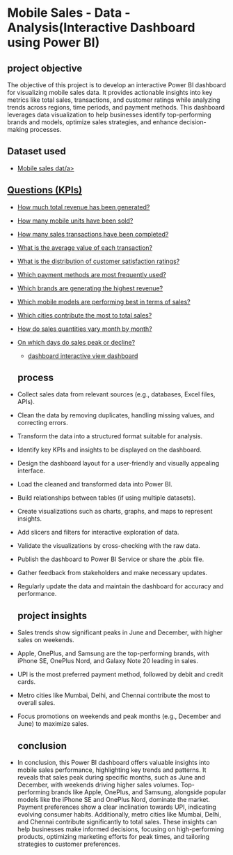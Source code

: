 # Mobile Sales - Data -Analysis(Interactive Dashboard using Power BI)
## project objective
The objective of this project is to develop an interactive Power BI dashboard for visualizing mobile sales data. It provides actionable insights into key metrics like total sales, transactions, and customer ratings while analyzing trends across regions, time periods, and payment methods. This dashboard leverages data visualization to help businesses identify top-performing brands and models, optimize sales strategies, and enhance decision-making processes.

## Dataset used
- <a href="https://github.com/sachinrathod02/Data-Analysis-Dashboard/blob/main/Mobile%20Sales%20Data.xlsx"> Mobile sales dat/a>

## Questions (KPIs)
- How much total revenue has been generated?
- How many mobile units have been sold?
- How many sales transactions have been completed?
- What is the average value of each transaction?
- What is the distribution of customer satisfaction ratings?
- Which payment methods are most frequently used?
- Which brands are generating the highest revenue?
- Which mobile models are performing best in terms of sales?
- Which cities contribute the most to total sales?
- How do sales quantities vary month by month?
- On which days do sales peak or decline?

  - dashboard interactive <a href="https://github.com/sachinrathod02/Data-Analysis-Dashboard/blob/main/Mobile_sales-Dashboard.png">view dashboard</a>

  ## process
- Collect sales data from relevant sources (e.g., databases, Excel files, APIs).
- Clean the data by removing duplicates, handling missing values, and correcting errors.
- Transform the data into a structured format suitable for analysis.
- Identify key KPIs and insights to be displayed on the dashboard.
- Design the dashboard layout for a user-friendly and visually appealing interface.
- Load the cleaned and transformed data into Power BI.
- Build relationships between tables (if using multiple datasets).
- Create visualizations such as charts, graphs, and maps to represent insights.
- Add slicers and filters for interactive exploration of data.
- Validate the visualizations by cross-checking with the raw data.
- Publish the dashboard to Power BI Service or share the .pbix file.
- Gather feedback from stakeholders and make necessary updates.
- Regularly update the data and maintain the dashboard for accuracy and performance.

  ## project insights
- Sales trends show significant peaks in June and December, with higher sales on weekends.
- Apple, OnePlus, and Samsung are the top-performing brands, with iPhone SE, OnePlus Nord, and Galaxy Note 20 leading in sales.
- UPI is the most preferred payment method, followed by debit and credit cards.
- Metro cities like Mumbai, Delhi, and Chennai contribute the most to overall sales.
- Focus promotions on weekends and peak months (e.g., December and June) to maximize sales.

  ## conclusion
 - In conclusion, this Power BI dashboard offers valuable insights into mobile sales performance, highlighting key trends and patterns. It reveals that sales peak during specific months, such as June and December, with weekends driving higher sales volumes. Top-performing brands like Apple, OnePlus, and Samsung, alongside popular models like the iPhone SE and OnePlus Nord, dominate the market. Payment preferences show a clear inclination towards UPI, indicating evolving consumer habits. Additionally, metro cities like Mumbai, Delhi, and Chennai contribute significantly to total sales. These insights can help businesses make informed decisions, focusing on high-performing products, optimizing marketing efforts for peak times, and tailoring strategies to customer preferences.







